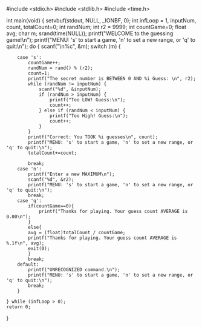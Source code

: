 
#include <stdio.h>
#include <stdlib.h>
#include <time.h>

int main(void) {
	setvbuf(stdout, NULL, _IONBF, 0);
	int infLoop = 1, inputNum, count, totalCount=0;
	int randNum;
	int r2 = 9999;
	int countGame=0;
	float avg;
	char m;
	srand(time(NULL));
	printf("WELCOME to the guessing game!\n");
	printf("MENU: 's' to start a game, 'n' to set a new range, or 'q' to quit:\n");
	do {
		scanf("\n%c", &m);
		switch (m) {

		case 's':
			countGame++;
			randNum = rand() % (r2);
			count=1;
			printf("The secret number is BETWEEN 0 AND %i Guess: \n", r2);
			while (randNum != inputNum) {
				scanf("%d", &inputNum);
				if (randNum > inputNum) {
					printf("Too LOW! Guess:\n");
					count++;
				} else if (randNum < inputNum) {
					printf("Too High! Guess:\n");
					count++;
				}
			}
			printf("Correct: You TOOK %i guesses\n", count);
			printf("MENU: 's' to start a game, 'n' to set a new range, or 'q' to quit:\n");
			totalCount+=count;

			break;
		case 'n':
			printf("Enter a new MAXIMUM\n");
			scanf("%d", &r2);
			printf("MENU: 's' to start a game, 'n' to set a new range, or 'q' to quit:\n");
			break;
		case 'q':
			if(countGame==0){
				printf("Thanks for playing. Your guess count AVERAGE is 0.00\n");
			}
			else{
			avg = (float)totalCount / countGame;
			printf("Thanks for playing. Your guess count AVERAGE is %.1f\n", avg);
			exit(0);
			}
			break;
		default:
			printf("UNRECOGNIZED command.\n");
			printf("MENU: 's' to start a game, 'n' to set a new range, or 'q' to quit:\n");
			break;
		}

	} while (infLoop > 0);
	return 0;
}

